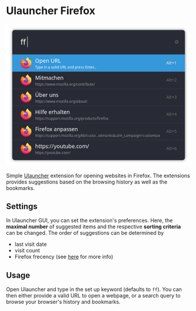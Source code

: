 # Ulauncher Firefox

![screenshot](images/screenshot.png)

Simple [Ulauncher](https://ulauncher.io) extension for opening websites in Firefox. The extensions provides suggestions
based on the browsing history as well as the bookmarks.

## Settings

In Ulauncher GUI, you can set the extension's preferences. Here, the **maximal number** of suggested items and the
respective **sorting criteria** can be changed. The order of suggestions can be determined by  

- last visit date
- visit count
- Firefox frecency (see [here](https://developer.mozilla.org/en-US/docs/Mozilla/Tech/Places/Frecency_algorithm) for
  more info)

## Usage

Open Ulauncher and type in the set up keyword (defaults to `ff`). You can then either provide a valid URL to open a
webpage, or a search query to browse your browser's history and bookmarks.
